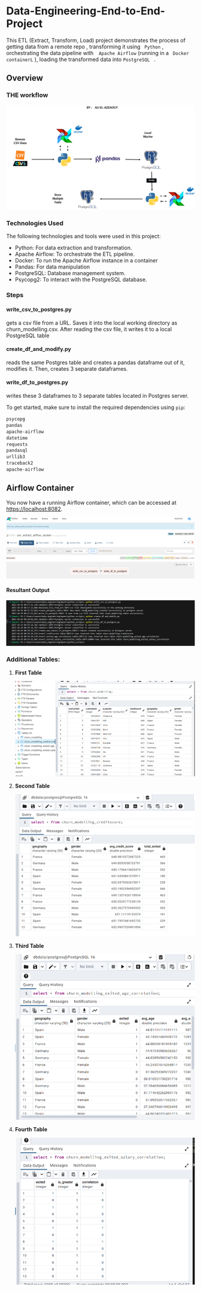 # Data-Engineering-End-to-End-Project
This ETL (Extract, Transform, Load) project demonstrates the process of getting data from a remote repo , transforming it using ``` Python``` , orchestrating the data pipeline with```  Apache Airflow```  (running in a ``` Docker containerL``` ), loading the transformed data into  ```PostgreSQL ``` .
## Overview
### THE workflow
![screenshot](https://github.com/2000aliali/Data-Engineering-End-to-End-Project-/blob/main/Img1.png)

### Technologies Used
The following technologies and tools were used in this project:

-  Python: For data extraction and transformation.
-   Apache Airflow:  To orchestrate the ETL pipeline.
-   Docker: To run the Apache Airflow instance in a container
-  Pandas: For data manipulation
-  PostgreSQL: Database management system.
-   Psycopg2: To interact with the PostgreSQL database.

### Steps
#### write_csv_to_postgres.py
gets a csv file from a URL. Saves it into the local working directory as churn_modelling.csv. After reading the csv file, it writes it to a local PostgreSQL table

#### create_df_and_modify.py 
reads the same Postgres table and creates a pandas dataframe out of it, modifies it. Then, creates 3 separate dataframes.

#### write_df_to_postgres.py 
writes these 3 dataframes to 3 separate tables located in Postgres server.

To get started, make sure to install the required dependencies using `pip`:

```bash
psycopg
pandas
apache-airflow
datetime
requests
pandasql
urllib3
traceback2
apache-airflow
```


## Airflow Container

You now have a running Airflow container, which can be accessed at [https://localhost:8082](https://localhost:8082).

![Screenshot](https://github.com/2000aliali/Data-Engineering-End-to-End-Project-/blob/main/air.png)

#### Resultant Output

![Screenshot](https://github.com/2000aliali/Data-Engineering-End-to-End-Project-/blob/main/img_exe.png)

### Additional Tables:

1. **First Table**
   
   ![Screenshot](https://github.com/2000aliali/Data-Engineering-End-to-End-Project-/blob/main/post1.png)

2. **Second Table**

   ![Screenshot](https://github.com/2000aliali/Data-Engineering-End-to-End-Project-/blob/main/post2.png)

3. **Third Table**

   ![Screenshot](https://github.com/2000aliali/Data-Engineering-End-to-End-Project-/blob/main/post3.png)

4. **Fourth Table**

   ![Screenshot](https://github.com/2000aliali/Data-Engineering-End-to-End-Project-/blob/main/pos%204.png)














